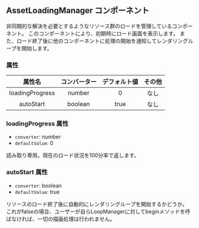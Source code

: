 ## AssetLoadingManager コンポーネント
<!-- EDIT HERE(@Component)-->
非同期的な解決を必要とするようなリソース群のロードを管理しているコンポーネント。
このコンポーネントにより、初期時にロード画面を表示します。
また、ロード終了後に他のコンポーネントに処理の開始を通知してレンダリングループを開始します。
<!-- /EDIT HERE-->
### 属性
<!-- DO NOT EDIT -->
<!-- ATTRS -->
| 属性名 | コンバーター | デフォルト値 | その他 |
|:------:|:------:|:------:|:------:|
| loadingProgress | number | 0 | なし |
| autoStart | boolean | true | なし |

<!-- /ATTRS -->
<!-- /DO NOT EDIT -->
### loadingProgress 属性

 * `converter`: number
 * `defaultValue`: 0

<!-- EDIT HERE(loadingProgress)-->
読み取り専用。現在のロード状況を100分率で返します。
<!-- /EDIT HERE-->
### autoStart 属性

 * `converter`: boolean
 * `defaultValue`: true

<!-- EDIT HERE(autoStart)-->
リソースのロード終了後に自動的にレンダリングループを開始するかどうか。
これがfalseの場合、ユーザーが自らLoopManagerに対してbeginメソッドを呼ばなければ、一切の描画処理は行われません。
<!-- /EDIT HERE-->
